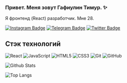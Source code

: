 ### Привет. Меня зовут Гафиулин Тимур. ✨

<!--
**tgafiulin/tgafiulin** is a ✨ _special_ ✨ repository because its `README.md` (this file) appears on your GitHub profile.

Here are some ideas to get you started:

- 🔭 I’m currently working on ...
- 🌱 I’m currently learning ...
- 👯 I’m looking to collaborate on ...
- 🤔 I’m looking for help with ...
- 💬 Ask me about ...
- 📫 How to reach me: ...
- 😄 Pronouns: ...
- ⚡ Fun fact: ...
-->
Я фронтенд (React) разработчик. Мне 28. 


[![Instagram Badge](https://img.shields.io/badge/-tatarinfrontend-E4405F?style=for-the-badge&logo=instagram&logoColor=white&link=https://www.instagram.com/tatarinfrontend/)](https://www.instagram.com/tatarinfrontend/)
[![Telegram Badge](https://img.shields.io/badge/-tatarinfrontend-2CA5E0?style=for-the-badge&logo=telegram&logoColor=white&link=https://t.me/tatarinfrontend)](https://t.me/tatarinfrontend)
[![Twitter Badge](https://img.shields.io/badge/-tatarinfrontend-0077B5?style=for-the-badge&logo=twitter&logoColor=white&link=https://twitter.com/tatarinfrontend)](https://twitter.com/tatarinfrontend)
<!-- [![Gmail Badge](https://img.shields.io/badge/-Fattakhova-D14836?style=for-the-badge&logo=gmail&logoColor=white&link=mailto:ilnuro4ka01@gmail.com)](mailto:ilnuro4ka01@gmail.com) -->

## Стэк технологий

![React](https://img.shields.io/badge/-React-black?style=flat-square&logo=react)
![JavaScript](https://img.shields.io/badge/-JavaScript-black?style=flat-square&logo=javascript)
![HTML5](https://img.shields.io/badge/-HTML5-E34F26?style=flat-square&logo=html5&logoColor=white)
![CSS3](https://img.shields.io/badge/-CSS3-1572B6?style=flat-square&logo=css3)
![Git](https://img.shields.io/badge/-Git-black?style=flat-square&logo=git)
![GitHub](https://img.shields.io/badge/-GitHub-181717?style=flat-square&logo=github)

![Github Stats](https://github-readme-stats.vercel.app/api?username=tgafiulin&count_private=true&show_icons=true&include_all_commits=true)


![Top Langs](https://github-readme-stats.vercel.app/api/top-langs/?username=tgafiulin&hide=TeX&layout=compact)
